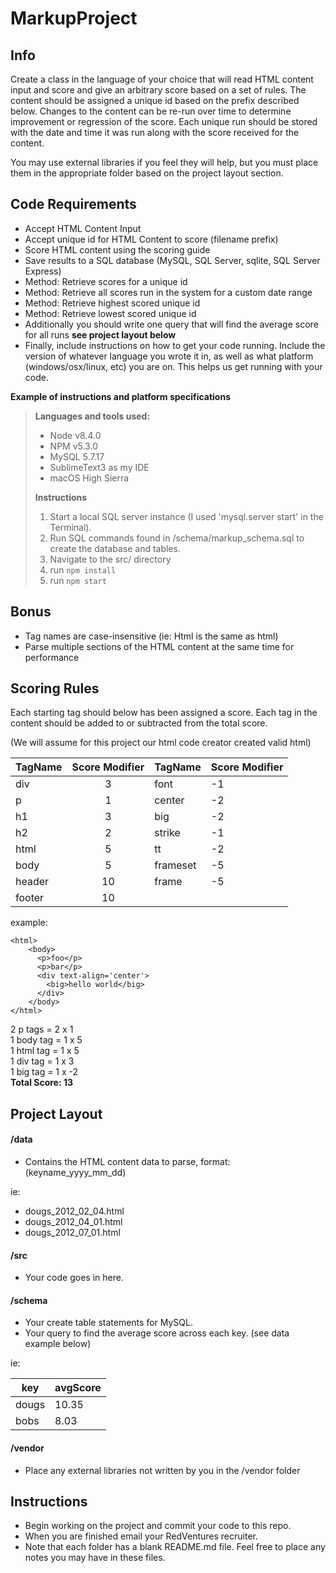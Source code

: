 MarkupProject
=============

Info
----
Create a class in the language of your choice that will read HTML content input and score and give
an arbitrary score based on a set of rules. The content should be assigned a unique id based on the prefix described below.
Changes to the content can be re-run over time to determine improvement or regression of the score. Each unique run should be stored with the date and time it was run along with the score received for the content.

You may use external libraries if you feel they will help, but you must place them in the appropriate folder based on the project layout section.

Code Requirements
-----------------
* Accept HTML Content Input
* Accept unique id for HTML Content to score (filename prefix)
* Score HTML content using the scoring guide
* Save results to a SQL database (MySQL, SQL Server, sqlite, SQL Server Express)
* Method: Retrieve scores for a unique id
* Method: Retrieve all scores run in the system for a custom date range
* Method: Retrieve highest scored unique id
* Method: Retrieve lowest scored unique id
* Additionally you should write one query that will find the average score for all runs **__see project layout below__**
* Finally, include instructions on how to get your code running.  Include the version of whatever language you wrote it in, as well as what platform (windows/osx/linux, etc) you are on.  This helps us get running with your code.

**Example of instructions and platform specifications**

>**Languages and tools used:**
>
>- Node v8.4.0
>- NPM v5.3.0
>- MySQL 5.7.17
>- SublimeText3 as my IDE
>- macOS High Sierra
>
>**Instructions**
>
>1. Start a local SQL server instance (I used 'mysql.server start' in the Terminal).
>2. Run SQL commands found in /schema/markup_schema.sql to create the database and tables.
>3. Navigate to the src/ directory
>4. run `npm install`
>4. run `npm start`

## Bonus
* Tag names are case-insensitive (ie: Html is the same as html)
* Parse multiple sections of the HTML content at the same time for performance

Scoring Rules
-------------
Each starting tag should below has been assigned a score. Each tag in the content should be added to or subtracted from the total score.

(We will assume for this project our html code creator created valid html)

| TagName | Score Modifier | TagName | Score Modifier |
| ------- | :------------: | ------- | -------------- |
| div     | 3              | font    | -1             |
| p       | 1              | center  | -2             |
| h1      | 3              | big     | -2             |
| h2      | 2              | strike  | -1             |
| html    | 5              | tt      | -2             |
| body    | 5              | frameset| -5             |
| header  | 10             | frame   | -5             |
| footer  | 10             |

example:

````
<html>
    <body>
      <p>foo</p>
      <p>bar</p>
      <div text-align='center'>
        <big>hello world</big>
      </div>
    </body>
</html>
````

2 p tags = 2 x 1 <br>
1 body tag = 1 x 5 <br>
1 html tag = 1 x 5 <br>
1 div tag = 1 x 3 <br>
1 big tag = 1 x -2 <br>
**Total Score: 13**


Project Layout
--------------
#### /data

* Contains the HTML content data to parse, format: (keyname_yyyy_mm_dd)

ie:
* dougs_2012_02_04.html
* dougs_2012_04_01.html
* dougs_2012_07_01.html

#### /src

* Your code goes in here.

#### /schema

* Your create table statements for MySQL.
* Your query to find the average score across each key. (see data example below)

ie:

| key | avgScore |
|---|--------|
| dougs | 10.35 |
| bobs  | 8.03 |

#### /vendor

* Place any external libraries not written by you in the /vendor folder

Instructions
------------
* Begin working on the project and commit your code to this repo.
* When you are finished email your RedVentures recruiter.
* Note that each folder has a blank README.md file.  Feel free to place any notes you may have in these files.

